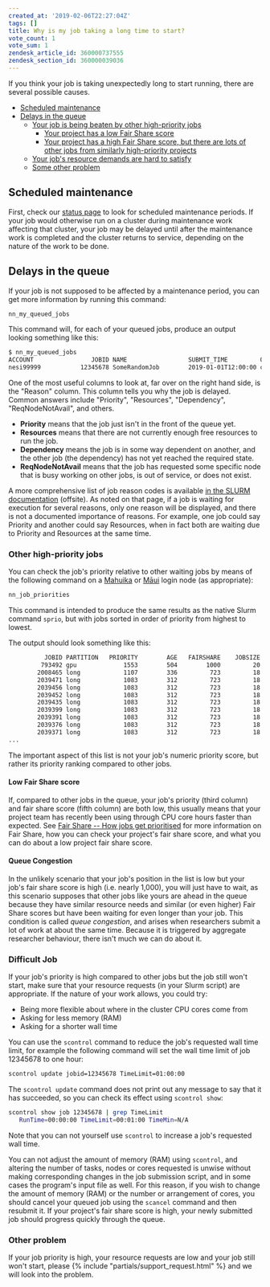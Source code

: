 ```yaml
---
created_at: '2019-02-06T22:27:04Z'
tags: []
title: Why is my job taking a long time to start?
vote_count: 1
vote_sum: 1
zendesk_article_id: 360000737555
zendesk_section_id: 360000039036
---
```


If you think your job is taking unexpectedly long to start running,
there are several possible causes.

- [Scheduled maintenance](#scheduled-maintenance)
- [Delays in the queue](#delays-in-the-queue)
    - [Your job is being beaten by other high-priority jobs](#other-high-priority-jobs)
        - [Your project has a low Fair Share score](#low-fair-share-score)
        - [Your project has a high Fair Share score, but there are lots of other jobs from similarly high-priority projects](#queue-congestion)
    - [Your job's resource demands are hard to satisfy](#difficult-job)
    - [Some other problem](#other-problem)

## Scheduled maintenance

First, check our [status page](https://status.nesi.org.nz/) to look for
scheduled maintenance periods. If your job would otherwise run on a
cluster during maintenance work affecting that cluster, your job may be
delayed until after the maintenance work is completed and the cluster
returns to service, depending on the nature of the work to be done.

## Delays in the queue

If your job is not supposed to be affected by a maintenance period, you
can get more information by running this command:

```sh
nn_my_queued_jobs
```

This command will, for each of your queued jobs, produce an output
looking something like this:

```sh
$ nn_my_queued_jobs 
ACCOUNT                JOBID NAME                 SUBMIT_TIME         QOS    NODE CPUS MIN_MEMORY PRIORITY START_TIME          REASON
nesi99999           12345678 SomeRandomJob        2019-01-01T12:00:00 collab    1    8         2G     1553        N/A          QOSMaxCpuPerJobLimit
```

One of the most useful columns to look at, far over on the right hand
side, is the "Reason" column. This column tells you why the job is
delayed. Common answers include "Priority", "Resources", "Dependency",
"ReqNodeNotAvail", and others.

- **Priority** means that the job just isn't in the front of the queue
    yet.
- **Resources** means that there are not currently enough free
    resources to run the job.
- **Dependency** means the job is in some way dependent on another,
    and the other job (the dependency) has not yet reached the required
    state.
- **ReqNodeNotAvail** means that the job has requested some specific
    node that is busy working on other jobs, is out of service, or does
    not exist.

A more comprehensive list of job reason codes is available
[in the SLURM documentation](https://slurm.schedmd.com/squeue.html#lbAF) (offsite). As noted
on that page, if a job is waiting for execution for several reasons,
only one reason will be displayed, and there is not a documented
importance of reasons. For example, one job could say Priority and
another could say Resources, when in fact both are waiting due to
Priority and Resources at the same time.

### Other high-priority jobs

You can check the job's priority relative to other waiting jobs by means
of the following command on a
[Mahuika](../../Scientific_Computing/The_NeSI_High_Performance_Computers/Mahuika.md)
or
[Māui](../../Scientific_Computing/The_NeSI_High_Performance_Computers/Maui.md)
login node (as appropriate):

```sh
nn_job_priorities
```

This command is intended to produce the same results as the native Slurm
command `sprio`, but with jobs sorted in order of priority from highest
to lowest.

The output should look something like this:

```sh
          JOBID PARTITION   PRIORITY        AGE   FAIRSHARE    JOBSIZE        QOS
         793492 gpu             1553        504        1000         20         30
        2008465 long            1107        336         723         18         30
        2039471 long            1083        312         723         18         30
        2039456 long            1083        312         723         18         30
        2039452 long            1083        312         723         18         30
        2039435 long            1083        312         723         18         30
        2039399 long            1083        312         723         18         30
        2039391 long            1083        312         723         18         30
        2039376 long            1083        312         723         18         30
        2039371 long            1083        312         723         18         30
...
```

The important aspect of this list is not your job's numeric priority
score, but rather its priority ranking compared to other jobs.

#### Low Fair Share score

If, compared to other jobs in the queue, your job's priority (third
column) and fair share score (fifth column) are both low, this usually
means that your project team has recently been using through CPU core
hours faster than expected.
See [Fair Share -- How jobs get prioritised](../../Scientific_Computing/Running_Jobs_on_Maui_and_Mahuika/Fair_Share_How_jobs_get_prioritised.md) for more
information on Fair Share, how you can check your project's fair share
score, and what you can do about a low project fair share score.

#### Queue Congestion

In the unlikely scenario that your job's position in the list is low but
your job's fair share score is high (i.e. nearly 1,000), you will just
have to wait, as this scenario supposes that other jobs like yours are
ahead in the queue because they have similar resource needs and similar
(or even higher) Fair Share scores but have been waiting for even longer
than your job. This condition is called *queue congestion*, and arises
when researchers submit a lot of work at about the same time. Because it
is triggered by aggregate researcher behaviour, there isn't much we can
do about it.

### Difficult Job

If your job's priority is high compared to other jobs but the job still
won't start, make sure that your resource requests (in your Slurm
script) are appropriate. If the nature of your work allows, you could
try:

- Being more flexible about where in the cluster CPU cores come from
- Asking for less memory (RAM)
- Asking for a shorter wall time

You can use the `scontrol` command to reduce the job's requested wall
time limit, for example the following command will set the wall time
limit of job 12345678 to one hour:

```sh
scontrol update jobid=12345678 TimeLimit=01:00:00
```

The `scontrol update` command does not print out any message to say that
it has succeeded, so you can check its effect using `scontrol show`:

```sh
scontrol show job 12345678 | grep TimeLimit
   RunTime=00:00:00 TimeLimit=00:01:00 TimeMin=N/A
```

Note that you can not yourself use `scontrol` to increase a job's
requested wall time.

You can not adjust the amount of memory (RAM) using `scontrol`, and
altering the number of tasks, nodes or cores requested is unwise without
making corresponding changes in the job submission script, and in some
cases the program's input file as well. For this reason, if you wish to
change the amount of memory (RAM) or the number or arrangement of cores,
you should cancel your queued job using the `scancel` command and then
resubmit it. If your project's fair share score is high, your newly
submitted job should progress quickly through the queue.

### Other problem

If your job priority is high, your resource requests are low and your
job still won't start, please  {% include "partials/support_request.html" %} and we will look into
the problem.
